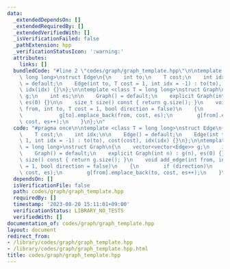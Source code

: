 ```yaml
---
data:
  _extendedDependsOn: []
  _extendedRequiredBy: []
  _extendedVerifiedWith: []
  _isVerificationFailed: false
  _pathExtension: hpp
  _verificationStatusIcon: ':warning:'
  attributes:
    links: []
  bundledCode: "#line 2 \"codes/graph/graph_template.hpp\"\n\ntemplate <class T =\
    \ long long>\nstruct Edge\n{\n    int to;\n    T cost;\n    int idx;\n\n    Edge()\
    \ = default;\n    Edge(int to, T cost = 1, int idx = -1) : to(to), cost(cost),\
    \ idx(idx) {}\n};\n\ntemplate <class T = long long>\nstruct Graph\n{\n    vector<vector<Edge>>\
    \ g;\n    int es;\n\n    Graph() = default;\n    explicit Graph(int n) : g(n),\
    \ es(0) {}\n\n    size_t size() const { return g.size(); }\n    void add_edge(int\
    \ from, int to, T cost = 1, bool direction = false)\n    {\n        if (direction)\n\
    \            g[to].emplace_back(from, cost, es);\n        g[from].emplace_back(to,\
    \ cost, es++);\n    }\n};\n"
  code: "#pragma once\n\ntemplate <class T = long long>\nstruct Edge\n{\n    int to;\n\
    \    T cost;\n    int idx;\n\n    Edge() = default;\n    Edge(int to, T cost =\
    \ 1, int idx = -1) : to(to), cost(cost), idx(idx) {}\n};\n\ntemplate <class T\
    \ = long long>\nstruct Graph\n{\n    vector<vector<Edge>> g;\n    int es;\n\n\
    \    Graph() = default;\n    explicit Graph(int n) : g(n), es(0) {}\n\n    size_t\
    \ size() const { return g.size(); }\n    void add_edge(int from, int to, T cost\
    \ = 1, bool direction = false)\n    {\n        if (direction)\n            g[to].emplace_back(from,\
    \ cost, es);\n        g[from].emplace_back(to, cost, es++);\n    }\n};"
  dependsOn: []
  isVerificationFile: false
  path: codes/graph/graph_template.hpp
  requiredBy: []
  timestamp: '2023-08-20 15:11:01+09:00'
  verificationStatus: LIBRARY_NO_TESTS
  verifiedWith: []
documentation_of: codes/graph/graph_template.hpp
layout: document
redirect_from:
- /library/codes/graph/graph_template.hpp
- /library/codes/graph/graph_template.hpp.html
title: codes/graph/graph_template.hpp
---
```

